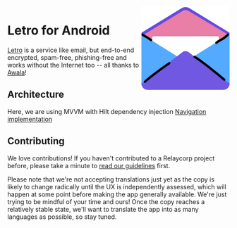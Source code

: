 <img src="./logo.png" align="right"/>

# Letro for Android

[Letro](https://letro.app/en) is a service like email, but end-to-end encrypted, spam-free, phishing-free and works without the Internet too -- all thanks to [Awala](https://awala.network)!

## Architecture

Here, we are using MVVM with Hilt dependency injection
[Navigation implementation](https://youtu.be/goFpG25uoc8) 

## Contributing

We love contributions! If you haven't contributed to a Relaycorp project before, please take a minute to [read our guidelines](https://github.com/relaycorp/.github/blob/master/CONTRIBUTING.md) first.

Please note that we're not accepting translations just yet as the copy is likely to change radically until the UX is independently assessed, which will happen at some point before making the app generally available. We're just trying to be mindful of your time and ours! Once the copy reaches a relatively stable state, we'll want to translate the app into as many languages as possible, so stay tuned.
